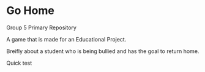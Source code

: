 # Go Home
 Group 5 Primary Repository

A game that is made for an Educational Project.

Breifly about a student who is being bullied and has the goal to return home.

Quick test
